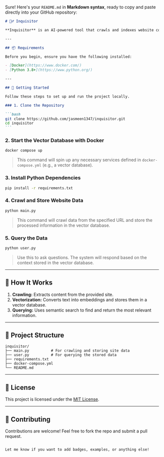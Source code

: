 Sure! Here's your `README.md` in **Markdown syntax**, ready to copy and paste directly into your GitHub repository:

````markdown
# 🕵️‍♂️ Inquisitor

**Inquisitor** is an AI-powered tool that crawls and indexes website content, stores it in a vector database, and allows you to query that content using natural language. Perfect for building intelligent internal search systems or chatbot interfaces for your site.

---

## 📦 Requirements

Before you begin, ensure you have the following installed:

- [Docker](https://www.docker.com/)
- [Python 3.8+](https://www.python.org/)

---

## 🚀 Getting Started

Follow these steps to set up and run the project locally.

### 1. Clone the Repository

```bash
git clone https://github.com/jasmeen1347/inquisitor.git
cd inquisitor
```
````

### 2. Start the Vector Database with Docker

```bash
docker compose up
```

> This command will spin up any necessary services defined in `docker-compose.yml` (e.g., a vector database).

### 3. Install Python Dependencies

```bash
pip install -r requirements.txt
```

### 4. Crawl and Store Website Data

```bash
python main.py
```

> This command will crawl data from the specified URL and store the processed information in the vector database.

### 5. Query the Data

```bash
python user.py
```

> Use this to ask questions. The system will respond based on the context stored in the vector database.

---

## 🤖 How It Works

1. **Crawling:** Extracts content from the provided site.
2. **Vectorization:** Converts text into embeddings and stores them in a vector database.
3. **Querying:** Uses semantic search to find and return the most relevant information.

---

## 📂 Project Structure

```
inquisitor/
├── main.py          # For crawling and storing site data
├── user.py          # For querying the stored data
├── requirements.txt
├── docker-compose.yml
└── README.md
```

---

## 📄 License

This project is licensed under the [MIT License](LICENSE).

---

## 🙌 Contributing

Contributions are welcome! Feel free to fork the repo and submit a pull request.

```

Let me know if you want to add badges, examples, or anything else!
```
